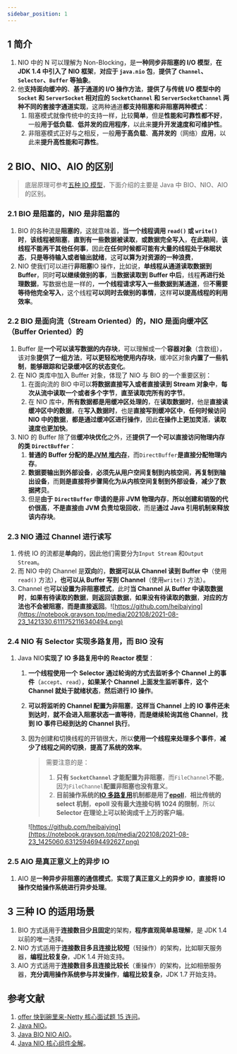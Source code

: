 ```yaml
---
sidebar_position: 1
---
```


## 1 简介

1. NIO 中的 N 可以理解为 Non-Blocking，是**一种同步非阻塞的 I/O 模型**，**在 JDK 1.4 中引入了 NIO 框架**，**对应于 `java.nio` 包**，**提供了 `Channel`、`Selector`、`Buffer` 等抽象**。
2. 他**支持面向缓冲的**、**基于通道的 I/O 操作方法**，**提供了与传统 I/O 模型中的 `Socket` 和 `ServerSocket` 相对应的 `SocketChannel` 和 `ServerSocketChannel` 两种不同的套接字通道实现**，这两种通道**都支持阻塞和非阻塞两种模式**：
   1. 阻塞模式就像传统中的支持一样，比较**简单**，但是**性能和可靠性都不好**，一般**用于低负载**、**低并发的应用程序**，以此来**提升开发速度和可维护性**。
   2. 非阻塞模式正好与之相反，一般**用于高负载**、**高并发的**（网络）**应用**，以此来**提升高性能和可靠性**。

## 2 BIO、NIO、AIO 的区别

> 底层原理可参考[五种 IO 模型](https://notebook.grayson.top/project-26/doc-335/#3-%E4%BA%94%E7%A7%8D-IO-%E6%A8%A1%E5%9E%8B)，下面介绍的主要是 Java 中 BIO、NIO、AIO 的区别。

### 2.1 BIO 是阻塞的，NIO 是非阻塞的

1. BIO 的各种流是**阻塞的**，这就意味着，**当一个线程调用 `read()` 或 `write()` 时**，**该线程被阻塞**，**直到有一些数据被读取**，**或数据完全写入**，**在此期间**，**该线程不能再干其他任何事**，因此**在任何时候都可能有大量的线程处于休眠状态**，**只是等待输入或者输出就绪**，这**可以算为对资源的一种浪费**，
2. NIO 使我们可以进行**非阻塞**IO 操作，比如说，**单线程从通道读取数据到 Buffer**，同时**可以继续做别的事**，当**数据读取到 Buffer 中后**，线程**再进行处理数据**，写数据也是一样的，**一个线程请求写入一些数据到某通道**，但**不需要等待他完全写入**，这个线程**可以同时去做别的事情**，这样**可以提高线程的利用效率**。

### 2.2 BIO 是面向流（Stream Oriented）的，NIO 是面向缓冲区（Buffer Oriented）的

1. Buffer 是**一个可以读写数据的内存块**，可以理解成一个**容器对象**（含数组），该对象**提供了一组方法**，**可以更轻松地使用内存块**，缓冲区对象**内置了一些机制**，**能够跟踪和记录缓冲区的状态变化**。
2. 在 NIO 类库中加入 Buffer 对象，体现了 NIO 与 BIO 的一个重要区别：
   1. 在面向流的 BIO 中可以**将数据直接写入或者直接读到 Stream 对象中**，**每次从流中读取一个或者多个字节**，**直至读取完所有的字节**。
   2. 在 NIO 库中，**所有数据都是用缓冲区处理的**，在**读取数据时**，他是**直接读缓冲区中的数据**，在**写入数据时**，也是**直接写到缓冲区中**，**任何时候访问 NIO 中的数据**，**都是通过缓冲区进行操作**，因此**在操作上更加灵活**，**读取速度也更加快**。
3. NIO 的 Buffer 除了做**缓冲块优化**之外，还**提供了一个可以直接访问物理内存的类 `DirectBuffer`**：
   1. **普通的 Buffer 分配的是[JVM 堆内存](https://notebook.grayson.top/project-34/doc-541/#1-2-%E5%A0%86%E5%86%85%E5%AD%98)**，而`DirectBuffer`**是直接分配物理内存**。
   2. **数据要输出到外部设备**，**必须先从用户空间复制到内核空间**，**再复制到输出设备**，而**则是直接将步骤简化为从内核空间复制到外部设备**，**减少了数据拷贝**。
   3. 但是**由于 `DirectBuffer` 申请的是非 JVM 物理内存**，**所以创建和销毁的代价很高**，**不是直接由 JVM 负责垃圾回收**，而是**通过 Java 引用机制来释放该内存块**。

### 2.3 NIO 通过 Channel 进行读写

1. 传统 IO 的流都是**单向**的，因此他们需要分为`Input Stream` 和`Output Stream`。
2. 而 NIO 中的 Channel 是**双向**的，**数据可以从 Channel 读到 Buffer 中**（使用`read()` 方法），**也可以从 Buffer 写到 Channel**（使用`write()` 方法）。
3. Channel 也**可以设置为非阻塞模式**，此时**当 Channel 从 Buffer 中读取数据时**，**如果有待读取的数据**，**则返回该数据**，**如果没有待读取的数据**，**对应的方法也不会被阻塞**，**而是直接返回**。![https://github.com/heibaiying](https://notebook.grayson.top/media/202108/2021-08-23_1421330.6111752116340494.png)

### 2.4 NIO 有 Selector 实现多路复用，而 BIO 没有

1. Java NIO**实现了 IO 多路复用中的 Reactor 模型**：

   1. **一个线程使用一个 Selector 通过轮询的方式去监听多个 Channel 上的事件**（`accept`、`read`），**如果某个 Channel 上面发生监听事件**，**这个 Channel 就处于就绪状态**，**然后进行 IO 操作**。
   2. **可以将监听的 Channel 配置为非阻塞**，**这样当 Channel 上的 IO 事件还未到达时**，**就不会进入阻塞状态一直等待**，**而是继续轮询其他 Channel**，**找到 IO 事件已经到达的 Channel 执行**。
   3. 因为创建和切换线程的开销很大，所以**使用一个线程来处理多个事件**，**减少了线程之间的切换**，**提高了系统的效率**。

      > 需要注意的是：
      >
      > 1. **只有 `SocketChannel` 才能配置为非阻塞**，而`FileChannel`**不能**，因为`FileChannel`**配置非阻塞也没有意义**。
      > 2. **目前操作系统的[IO 多路复用](https://notebook.grayson.top/project-26/doc-335)机制都是用了[epoll](https://notebook.grayson.top/project-26/doc-335/#3-3-2-3-epoll)**，**相比传统的 select 机制**，**epoll 没有最大连接句柄 1024 的限制**，所以**Selector 在理论上可以轮询成千上万的客户端**。
      >

      ![https://github.com/heibaiying](https://notebook.grayson.top/media/202108/2021-08-23_1425060.6312594694492627.png)

### 2.5 AIO 是真正意义上的异步 IO

1. AIO 是**一种异步非阻塞的通信模式**，**实现了真正意义上的异步 IO**，**直接将 IO 操作交给操作系统进行异步处理**。

## 3 三种 IO 的适用场景

1. BIO 方式适用于**连接数目少且固定**的架构，**程序直观简单易理解**，是 JDK 1.4 以前的唯一选择。
2. NIO 方式适用于**连接数目多且连接比较短**（轻操作）的架构，比如聊天服务器，**编程比较复杂**，JDK 1.4 开始支持。
3. AIO 方式适用于**连接数目多且连接比较长**（重操作）的架构，比如相册服务器，**充分调用操作系统参与并发操作**，**编程比较复杂**，JDK 1.7 开始支持。

## 参考文献

1. [offer 快到碗里来-Netty 核心面试题 15 连问](https://www.nowcoder.com/discuss/648088)。
2. [Java NIO](https://dunwu.github.io/javacore/io/java-nio.html)。
3. [Java BIO NIO AIO](https://weikeqin.com/2019/07/08/java-bio-nio-aio)。
4. [Java NIO 核心组件全解](https://juejin.cn/post/6855129006631550990)。
